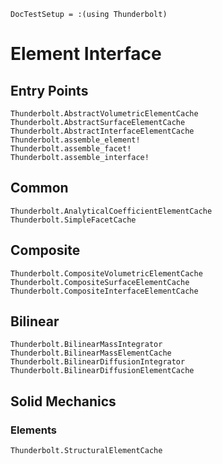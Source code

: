 ```@meta
DocTestSetup = :(using Thunderbolt)
```

# Element Interface

## Entry Points

```@docs
Thunderbolt.AbstractVolumetricElementCache
Thunderbolt.AbstractSurfaceElementCache
Thunderbolt.AbstractInterfaceElementCache
Thunderbolt.assemble_element!
Thunderbolt.assemble_facet!
Thunderbolt.assemble_interface!
```


## Common

```@docs
Thunderbolt.AnalyticalCoefficientElementCache
Thunderbolt.SimpleFacetCache
```

## Composite

```@docs
Thunderbolt.CompositeVolumetricElementCache
Thunderbolt.CompositeSurfaceElementCache
Thunderbolt.CompositeInterfaceElementCache
```

## Bilinear

```@docs
Thunderbolt.BilinearMassIntegrator
Thunderbolt.BilinearMassElementCache
Thunderbolt.BilinearDiffusionIntegrator
Thunderbolt.BilinearDiffusionElementCache
```


## Solid Mechanics

### Elements

```@docs
Thunderbolt.StructuralElementCache
```

